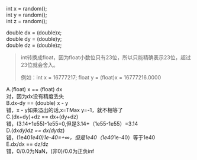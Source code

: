 int x = random();  
int y = random();  
int z = random();  

double dx = (double)x;  
double dy = (double)y;  
double dz = (double)z;  

> int转换成float，因为float小数位只有23位，所以只能精确表示23位，超过23位就会舍入。
>
> 例如：int x = 16777217; float y = (float)x = 16777216.0000

A.(float) x == (float) dx  
 对，因为dx没有精度丢失  
B.dx-dy == (double) x - y  
 错，x - y如果溢出的话,x=TMax y=-1，就不相等了  
C.(dx+dy)+dz == dx+(dy+dz)  
 错，(3.14+1e55)-1e55=0,但是3.14+（1e55-1e55）=3.14  
D.(dx*dy)*dz == dx*(dy*dz)  
 错，(1e40*1e40)*1e-40=+∞，但是1e40*（1e40*1e-40）等于1e40  
E.dx/dx == dz/dz  
 错，0/0.0为NaN，(非0)/0.0为正负inf  